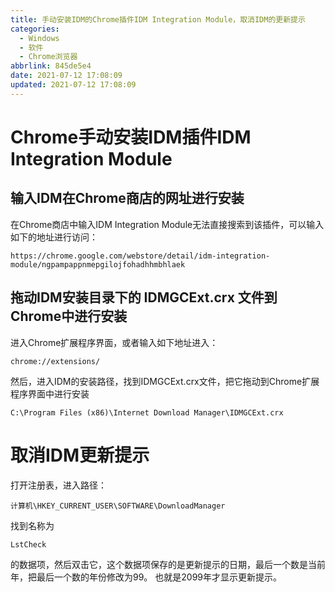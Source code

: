 ```yaml
---
title: 手动安装IDM的Chrome插件IDM Integration Module，取消IDM的更新提示
categories:
  - Windows
  - 软件
  - Chrome浏览器
abbrlink: 845de5e4
date: 2021-07-12 17:08:09
updated: 2021-07-12 17:08:09
---
```

# Chrome手动安装IDM插件IDM Integration Module
## 输入IDM在Chrome商店的网址进行安装
在Chrome商店中输入IDM Integration Module无法直接搜索到该插件，可以输入如下的地址进行访问：
```
https://chrome.google.com/webstore/detail/idm-integration-module/ngpampappnmepgilojfohadhhmbhlaek
```
## 拖动IDM安装目录下的 IDMGCExt.crx 文件到Chrome中进行安装
进入Chrome扩展程序界面，或者输入如下地址进入：
```
chrome://extensions/
```
然后，进入IDM的安装路径，找到IDMGCExt.crx文件，把它拖动到Chrome扩展程序界面中进行安装
```
C:\Program Files (x86)\Internet Download Manager\IDMGCExt.crx
```
# 取消IDM更新提示
打开注册表，进入路径：
```
计算机\HKEY_CURRENT_USER\SOFTWARE\DownloadManager
```
找到名称为
```
LstCheck
```
的数据项，然后双击它，这个数据项保存的是更新提示的日期，最后一个数是当前年，把最后一个数的年份修改为99。
也就是2099年才显示更新提示。
